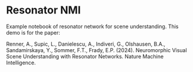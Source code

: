 # Resonator NMI

Example notebook of resonator network for scene understanding. This demo is for the paper:

Renner, A., Supic, L., Danielescu, A., Indiveri, G., Olshausen, B.A., Sandamirskaya, Y., Sommer, F.T., Frady, E.P. (2024). Neuromorphic Visual Scene Understanding with Resonator Networks. Nature Machine Intelligence.


